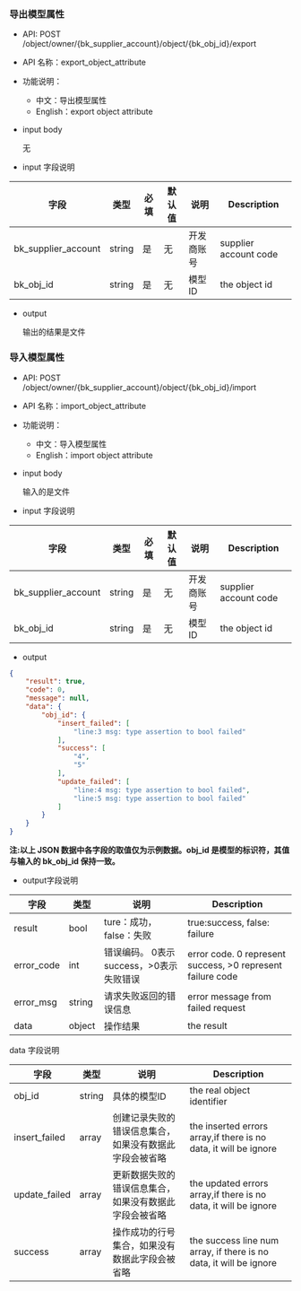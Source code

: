  
### 导出模型属性

- API: POST /object/owner/{bk_supplier_account}/object/{bk_obj_id}/export
- API 名称：export_object_attribute
- 功能说明：
	- 中文：导出模型属性
	- English：export object attribute

- input body

    无

- input 字段说明

| 字段|类型|必填|默认值|说明|Description|
|---|---|---|---|---|---|
|bk_supplier_account|string|是|无|开发商账号|supplier account code|
|bk_obj_id|string|是|无|模型ID|the object id|

- output

    输出的结果是文件


### 导入模型属性

- API: POST /object/owner/{bk_supplier_account}/object/{bk_obj_id}/import
- API 名称：import_object_attribute
- 功能说明：
	- 中文：导入模型属性
	- English：import object attribute

- input body

    输入的是文件

- input 字段说明

| 字段|类型|必填|默认值|说明|Description|
|---|---|---|---|---|---|
|bk_supplier_account|string|是|无|开发商账号|supplier account code|
|bk_obj_id|string|是|无|模型ID|the object id|

- output

``` json
{
    "result": true,
    "code": 0,
    "message": null,
    "data": {
        "obj_id": {
            "insert_failed": [
                "line:3 msg: type assertion to bool failed"
            ],
            "success": [
                "4",
                "5"
            ],
            "update_failed": [
                "line:4 msg: type assertion to bool failed",
                "line:5 msg: type assertion to bool failed"
            ]
        }
    }
}
```

**注:以上 JSON 数据中各字段的取值仅为示例数据。obj_id 是模型的标识符，其值与输入的 bk_obj_id 保持一致。**

- output字段说明

| 字段|类型|说明|Description|
|---|---|---|---|
|result|bool|ture：成功，false：失败 |true:success, false: failure|
| error_code | int | 错误编码。 0表示success，>0表示失败错误 |error code. 0 represent success, >0 represent failure code |
| error_msg | string | 请求失败返回的错误信息 |error message from failed request|
|data|object|操作结果|the result|

data 字段说明

| 字段|类型|说明|Description|
|---|---|---|---|
|obj_id|string|具体的模型ID|the real object identifier|
|insert_failed|array|创建记录失败的错误信息集合，如果没有数据此字段会被省略|the inserted errors array,if there is no data, it will be ignore|
|update_failed|array|更新数据失败的错误信息集合，如果没有数据此字段会被省略|the updated errors array,if there is no data, it will be ignore|
|success|array|操作成功的行号集合，如果没有数据此字段会被省略|the success line num array, if there is no data, it will be ignore|

